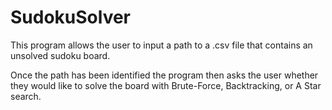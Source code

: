 # SudokuSolver

This program allows the user to input a path to a .csv file that contains an unsolved sudoku board.

Once the path has been identified the program then asks the user whether they would like to solve the board with Brute-Force, Backtracking, or A Star search.
